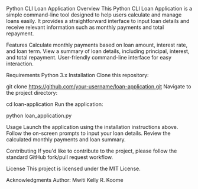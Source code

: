 Python CLI Loan Application
Overview
This Python CLI Loan Application is a simple command-line tool designed to help users calculate and manage loans easily. It provides a straightforward interface to input loan details and receive relevant information such as monthly payments and total repayment.

Features
Calculate monthly payments based on loan amount, interest rate, and loan term.
View a summary of loan details, including principal, interest, and total repayment.
User-friendly command-line interface for easy interaction.

Requirements
Python 3.x
Installation
Clone this repository:

git clone https://github.com/your-username/loan-application.git
Navigate to the project directory:

cd loan-application
Run the application:

python loan_application.py

Usage
Launch the application using the installation instructions above.
Follow the on-screen prompts to input your loan details.
Review the calculated monthly payments and loan summary.

Contributing
If you'd like to contribute to the project, please follow the standard GitHub fork/pull request workflow.

License
This project is licensed under the MIT License.

Acknowledgments
Author: Mwiti Kelly R. Koome
